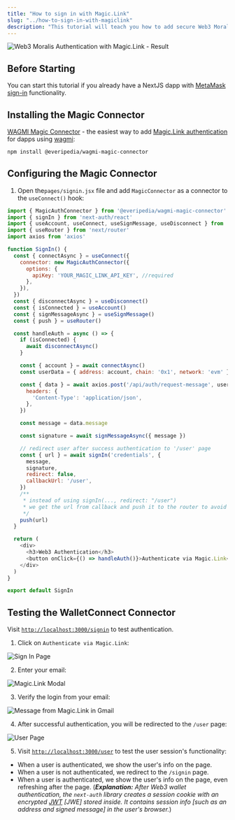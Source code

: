 ```yaml
---
title: "How to sign in with Magic.Link"
slug: "../how-to-sign-in-with-magiclink"
description: "This tutorial will teach you how to add secure Web3 Moralis authentication to your NextJS application by walking you through the task of creating a full-stack Web3 authentication solution using the popular NextJS framework."
---
```

![Web3 Moralis Authentication with Magic.Link - Result](/img/content/3e566e9-magic.gif)
## Before Starting

You can start this tutorial if you already have a NextJS dapp with [MetaMask sign-in](doc:sign-in-with-metamask) functionality. 

## Installing the Magic Connector

[WAGMI Magic Connector](https://www.npmjs.com/package/@everipedia/wagmi-magic-connector) - the easiest way to add [Magic.Link authentication](https://magic.link/auth) for dapps using [wagmi](https://wagmi.sh/): 

```bash npm2yarn
npm install @everipedia/wagmi-magic-connector
```

## Configuring the Magic Connector

1. Open the`pages/signin.jsx` file and add `MagicConnector` as a connector to the `useConnect()` hook:

```javascript
import { MagicAuthConnector } from '@everipedia/wagmi-magic-connector'
import { signIn } from 'next-auth/react'
import { useAccount, useConnect, useSignMessage, useDisconnect } from 'wagmi'
import { useRouter } from 'next/router'
import axios from 'axios'

function SignIn() {
  const { connectAsync } = useConnect({
    connector: new MagicAuthConnector({
      options: {
        apiKey: 'YOUR_MAGIC_LINK_API_KEY', //required
      },
    }),
  })
  const { disconnectAsync } = useDisconnect()
  const { isConnected } = useAccount()
  const { signMessageAsync } = useSignMessage()
  const { push } = useRouter()

  const handleAuth = async () => {
    if (isConnected) {
      await disconnectAsync()
    }

    const { account } = await connectAsync()
    const userData = { address: account, chain: '0x1', network: 'evm' }

    const { data } = await axios.post('/api/auth/request-message', userData, {
      headers: {
        'Content-Type': 'application/json',
      },
    })

    const message = data.message

    const signature = await signMessageAsync({ message })

    // redirect user after success authentication to '/user' page
    const { url } = await signIn('credentials', {
      message,
      signature,
      redirect: false,
      callbackUrl: '/user',
    })
    /**
     * instead of using signIn(..., redirect: "/user")
     * we get the url from callback and push it to the router to avoid page refreshing
     */
    push(url)
  }

  return (
    <div>
      <h3>Web3 Authentication</h3>
      <button onClick={() => handleAuth()}>Authenticate via Magic.Link</button>
    </div>
  )
}

export default SignIn
```



## Testing the WalletConnect Connector

Visit [`http://localhost:3000/signin`](http://localhost:3000/signin) to test authentication.

1. Click on `Authenticate via Magic.Link`:

![Sign In Page](/img/content/68b667b-122.png)

2. Enter your email:

![Magic.Link Modal](/img/content/6818115-73.png)

3. Verify the login from your email:

![Message from Magic.Link in Gmail](/img/content/e26217b-204.png)

4. After successful authentication, you will be redirected to the `/user` page:

![User Page](/img/content/afe14c1-391.png)

5. Visit [`http://localhost:3000/user`](http://localhost:3000/user) to test the user session's functionality: 

- When a user is authenticated, we show the user's info on the page.
- When a user is not authenticated, we redirect to the `/signin` page. 
- When a user is authenticated, we show the user's info on the page, even refreshing after the page. (_**Explanation:** After Web3 wallet authentication, the `next-auth` library creates a session cookie with an encrypted [JWT](https://jwt.io/introduction) [JWE] stored inside. It contains session info [such as an address and signed message] in the user's browser._)